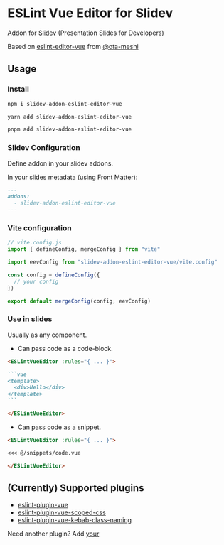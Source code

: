 # ESLint Vue Editor for Slidev

Addon for [Slidev](https://sli.dev/) (Presentation Slides for Developers)

Based on [eslint-editor-vue](https://github.com/ota-meshi/site-kit/tree/main/packages/site-kit-eslint-editor-vue) from [@ota-meshi](https://github.com/ota-meshi)

## Usage

### Install

```bash
npm i slidev-addon-eslint-editor-vue
```

```bash
yarn add slidev-addon-eslint-editor-vue
```

```bash
pnpm add slidev-addon-eslint-editor-vue
```

### Slidev Configuration

Define addon in your slidev addons.

In your slides metadata (using Front Matter):

```md
---
addons:
  - slidev-addon-eslint-editor-vue
---
```

### Vite configuration

```js
// vite.config.js
import { defineConfig, mergeConfig } from "vite"

import eevConfig from "slidev-addon-eslint-editor-vue/vite.config"

const config = defineConfig({
  // your config
})

export default mergeConfig(config, eevConfig)
```

### Use in slides

Usually as any component.

- Can pass code as a code-block.

````md
<ESLintVueEditor :rules="{ ... }">

```vue
<template>
  <div>Hello</div>
</template>
```

</ESLintVueEditor>
````

- Can pass code as a snippet.

```md
<ESLintVueEditor :rules="{ ... }">

<<< @/snippets/code.vue

</ESLintVueEditor>
```

## (Currently) Supported plugins

- [eslint-plugin-vue](https://github.com/vuejs/eslint-plugin-vue)
- [eslint-plugin-vue-scoped-css](https://github.com/future-architect/eslint-plugin-vue-scoped-css)
- [eslint-plugin-vue-kebab-class-naming](https://github.com/levchak0910/eslint-plugin-vue-kebab-class-naming)

Need another plugin? Add [your](./components/ESLintVueEditor.vue#L176)
